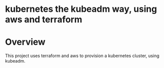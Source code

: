 # kubernetes the kubeadm way, using aws and terraform

# Overview
This project uses terraform and aws to provision a kubernetes cluster, using kubeadm.